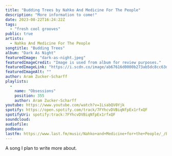 ```yaml
---
title: "Budding Trees by Nahko And Medicine For The People"
description: "More information to come!"
date: 2023-08-22T16:24:22Z
tags:
  - "fresh cool grooves"
public: true
artists:
  - Nahko And Medicine For The People
songtitle: "Budding Trees"
album: "Dark As Night"
featuredImage: "dark-as-night.jpeg"
featuredImageCredit: "Image is used from album for review purposes."
featuredImageLink: "https://i.scdn.co/image/ab67616d0000b273ab5dc8cc63d7cfa1f07732c8"
featuredImageAlt: ""
author: Aram Zucker-Scharff
playlists:
  -
    name: "Obsessions"
    position: 355
    author: Aram Zucker-Scharff
youtube: https://www.youtube.com/watch?v=1LsabQV0Yjk
spotify: https://open.spotify.com/track/7FYhcvDVBiqNfpEx1rfxQF
spotifyUri: spotify:track:7FYhcvDVBiqNfpEx1rfxQF
soundcloud:
audiofile:
podbean:
lastfm: https://www.last.fm/music/Nahko+and+Medicine+for+the+People/_/Budding+Trees
---
```


A song I plan to write more about.
		